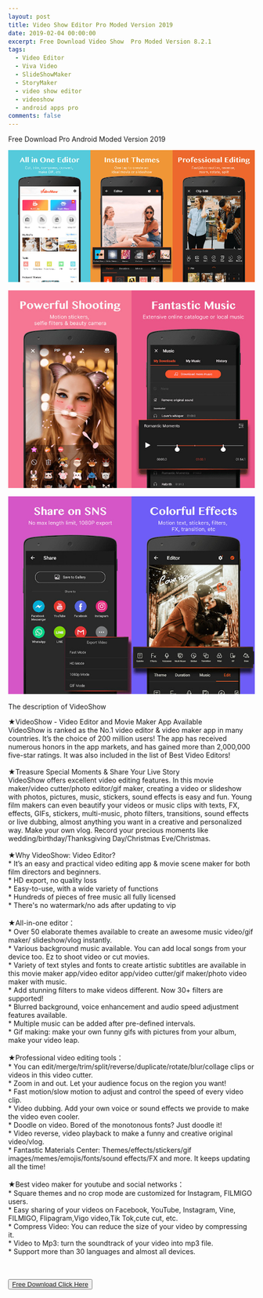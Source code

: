 ```yaml
---
layout: post
title: Video Show Editor Pro Moded Version 2019
date: 2019-02-04 00:00:00
excerpt: Free Download Video Show  Pro Moded Version 8.2.1
tags:
  - Video Editor
  - Viva Video
  - SlideShowMaker
  - StoryMaker
  - video show editor
  - videoshow
  - android apps pro
comments: false
---
```


Free Download Pro Android Moded Version 2019

![](/uploads/merge-from-ofoct.jpg)

![](/uploads/imgonline-com-ua-twotoone-xb7ps8xnlkkxy.jpg)

![](/uploads/imgonline-com-ua-twotoone-jgjtwsmbiw6l4.jpg)

The description of VideoShow

★VideoShow - Video Editor and Movie Maker App Available<br>VideoShow is ranked as the No.1 video editor & video maker app in many countries. It’s the choice of 200 million users! The app has received numerous honors in the app markets, and has gained more than 2,000,000 five-star ratings. It was also included in the list of Best Video Editors!<br><br>★Treasure Special Moments & Share Your Live Story<br>VideoShow offers excellent video editing features. In this movie maker/video cutter/photo editor/gif maker, creating a video or slideshow with photos, pictures, music, stickers, sound effects is easy and fun. Young film makers can even beautify your videos or music clips with texts, FX, effects, GIFs, stickers, multi-music, photo filters, transitions, sound effects or live dubbing, almost anything you want in a creative and personalized way. Make your own vlog. Record your precious moments like wedding/birthday/Thanksgiving Day/Christmas Eve/Christmas. <br><br>★Why VideoShow: Video Editor?<br>\* It’s an easy and practical video editing app & movie scene maker for both film directors and beginners.<br>\* HD export, no quality loss<br>\* Easy-to-use, with a wide variety of functions<br>\* Hundreds of pieces of free music all fully licensed<br>\* There's no watermark/no ads after updating to vip<br><br>★All-in-one editor： <br>\* Over 50 elaborate themes available to create an awesome music video/gif maker/ slideshow/vlog instantly.<br>\* Various background music available. You can add local songs from your device too. Ez to shoot video or cut movies.<br>\* Variety of text styles and fonts to create artistic subtitles are available in this movie maker app/video editor app/video cutter/gif maker/photo video maker with music.<br>\* Add stunning filters to make videos different. Now 30+ filters are supported!<br>\* Blurred background, voice enhancement and audio speed adjustment features available.<br>\* Multiple music can be added after pre-defined intervals. <br>\* Gif making: make your own funny gifs with pictures from your album, make your video leap.<br><br>★Professional video editing tools：<br>\* You can edit/merge/trim/split/reverse/duplicate/rotate/blur/collage clips or videos in this video cutter.<br>\* Zoom in and out. Let your audience focus on the region you want!<br>\* Fast motion/slow motion to adjust and control the speed of every video clip.<br>\* Video dubbing. Add your own voice or sound effects we provide to make the video even cooler.<br>\* Doodle on video. Bored of the monotonous fonts? Just doodle it! <br>\* Video reverse, video playback to make a funny and creative original video/vlog.<br>\* Fantastic Materials Center: Themes/effects/stickers/gif images/memes/emojis/fonts/sound effects/FX and more. It keeps updating all the time!<br><br>★Best video maker for youtube and social networks：<br>\* Square themes and no crop mode are customized for Instagram, FILMIGO users.<br>\* Easy sharing of your videos on Facebook, YouTube, Instagram, Vine, FILMIGO, Flipagram,Vigo video,Tik Tok,cute cut, etc.<br>\* Compress Video: You can reduce the size of your video by compressing it.<br>\* Video to Mp3: turn the soundtrack of your video into mp3 file.<br>\* Support more than 30 languages and almost all devices.<br><br> 

<button><a href="https://openload.co/f/molhlv2vAiQ"> Free Download Click Here </a></button>